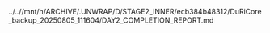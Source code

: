 ../..//mnt/h/ARCHIVE/.UNWRAP/D/STAGE2_INNER/ecb384b48312/DuRiCore_backup_20250805_111604/DAY2_COMPLETION_REPORT.md